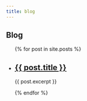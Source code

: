 ```yaml
---
title: blog
---
```

## Blog

<ul>
  {% for post in site.posts %}
  <li>
    <h2><a href="{{ post.url }}">{{ post.title }}</a></h2>
    <p>{{ post.excerpt }}</p>
  </li>
  {% endfor %}
</ul>
